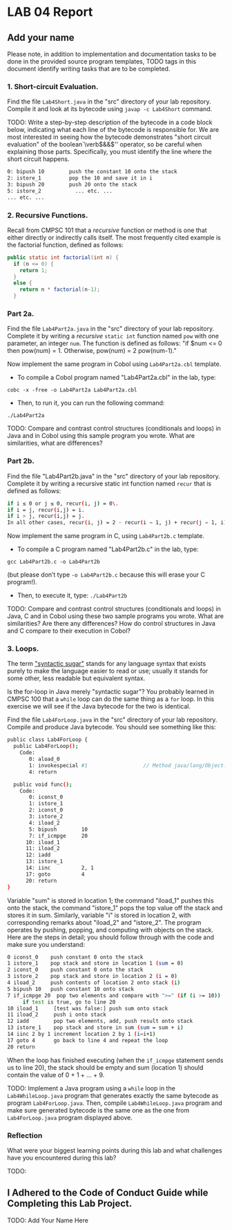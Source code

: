 # LAB 04 Report

## Add your name

Please note, in addition to implementation and documentation tasks to be done in the provided source program templates, TODO tags in this document identify writing tasks that are to be completed.

### 1\. Short-circuit Evaluation.

Find the file `Lab4Short.java` in the "src" directory of your lab repository. Compile it and look at its bytecode using `javap -c Lab4Short` command.

TODO: Write a step-by-step description of the bytecode in a code block below, indicating what each line of the bytecode is responsible for. We are most interested in seeing how the bytecode demonstrates "short circuit evaluation" of the boolean`\verb$&&$'' operator, so be careful when explaining those parts. Specifically, you must identify the line where the short circuit happens.

```bash
0: bipush 10        push the constant 10 onto the stack
2: istore_1         pop the 10 and save it in i
3: bipush 20        push 20 onto the stack
5: istore_2           ... etc. ...
... etc. ...
```

### 2\. Recursive Functions.

Recall from CMPSC 101 that a _recursive_ function or method is one that either directly or indirectly calls itself. The most frequently cited example is the factorial function, defined as follows:

```Java
public static int factorial(int n) {
  if (n <= 0) {
    return 1;
  }
  else {
    return n * factorial(n-1);
  }
```

### Part 2a.

Find the file `Lab4Part2a.java` in the "src" directory of your lab repository. Complete it by writing a _recursive_ `static int` function named `pow` with one parameter, an integer `num`. The function is defined as follows: "if $num <= 0 then pow(num) = 1\. Otherwise, pow(num) = 2 pow(num-1)."

Now implement the same program in Cobol using `Lab4Part2a.cbl` template.

- To compile a Cobol program named "Lab4Part2a.cbl" in the lab, type:

`cobc -x -free -o Lab4Part2a Lab4Part2a.cbl`

- Then, to run it, you can run the following command:

`./Lab4Part2a`

TODO: Compare and contrast control structures (conditionals and loops) in Java and in Cobol using this sample program you wrote. What are similarities, what are differences?

### Part 2b.

Find the file "Lab4Part2b.java" in the "src" directory of your lab repository. Complete it by writing a recursive static int function named `recur` that is defined as follows:

```bash
if i ≤ 0 or j ≤ 0, recur(i, j) = 0\.
if i = j, recur(i,j) = i.
if i > j, recur(i,j) = j.
In all other cases, recur(i, j) = 2 · recur(i − 1, j) + recur(j − 1, i)
```

Now implement the same program in C, using `Lab4Part2b.c` template.

- To compile a C program named "Lab4Part2b.c" in the lab, type:

`gcc Lab4Part2b.c -o Lab4Part2b`

(but please don’t type `-o Lab4Part2b.c` because this will erase your C program!).

- Then, to execute it, type: `./Lab4Part2b`

TODO: Compare and contrast control structures (conditionals and loops) in Java, C and in Cobol using these two sample programs you wrote. What are similarities? Are there any differences? How do control structures in Java and C compare to their execution in Cobol?

### 3\. Loops.

The term ["syntactic sugar"](https://en.wikipedia.org/wiki/Syntactic_sugar) stands for any language syntax that exists purely to make the language easier to read or use; usually it stands for some other, less readable but equivalent syntax.

Is the for-loop in Java merely "syntactic sugar"? You probably learned in CMPSC 100 that a `while` loop can do the same thing as a `for` loop. In this exercise we will see if the Java bytecode for the two is identical.

Find the file `Lab4ForLoop.java` in the "src" directory of your lab repository. Compile and produce Java bytecode. You should see something like this:

```bash
public class Lab4ForLoop {
  public Lab4ForLoop();
    Code:
       0: aload_0
       1: invokespecial #1                  // Method java/lang/Object."<init>":()V
       4: return

  public void func();
    Code:
       0: iconst_0
       1: istore_1
       2: iconst_0
       3: istore_2
       4: iload_2
       5: bipush        10
       7: if_icmpge     20
      10: iload_1
      11: iload_2
      12: iadd
      13: istore_1
      14: iinc          2, 1
      17: goto          4
      20: return
}
```

Variable "sum" is stored in location 1; the command "iload_1" pushes this onto the stack, the command "istore_1" pops the top value off the stack and stores it in sum. Similarly, variable "i" is stored in location 2, with corresponding remarks about "iload_2" and "istore_2". The program operates by pushing, popping, and computing with objects on the stack. Here are the steps in detail; you should follow through with the code and make sure you understand:

```bash
0 iconst_0    push constant 0 onto the stack
1 istore_1    pop stack and store in location 1 (sum = 0)
2 iconst_0    push constant 0 onto the stack
3 istore_2    pop stack and store in location 2 (i = 0)
4 iload_2     push contents of location 2 onto stack (i)
5 bipush 10   push constant 10 onto stack
7 if_icmpge 20  pop two elements and compare with ">=" (if (i >= 10))
     if test is true, go to line 20
10 iload_1     [test was false:] push sum onto stack
11 iload_2     push i onto stack
12 iadd        pop two elements, add, push result onto stack
13 istore_1    pop stack and store in sum (sum = sum + i)
14 iinc 2 by 1 increment location 2 by 1 (i=i+1)
17 goto 4      go back to line 4 and repeat the loop
20 return
```

When the loop has finished executing (when the `if_icmpge` statement sends us to line 20), the stack should be empty and sum (location 1) should contain the value of 0 + 1 + ... + 9.

TODO: Implement a Java program using a `while` loop in the `Lab4WhileLoop.java` program that generates exactly the same bytecode as program `Lab4ForLoop.java`. Then, compile `Lab4WhileLoop.java` program and make sure generated bytecode is the same one as the one from `Lab4ForLoop.java` program displayed above.

### Reflection

What were your biggest learning points during this lab and what challenges have you encountered during this lab?

TODO:

## I Adhered to the Code of Conduct Guide while Completing this Lab Project.

TODO: Add Your Name Here
